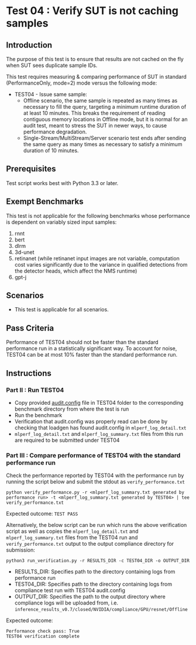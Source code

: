 # Test 04 : Verify SUT is not caching samples
## Introduction

The purpose of this test is to ensure that results are not cached on the fly when SUT sees duplicate sample IDs.

This test requires measuring & comparing performance of SUT in standard (PerformanceOnly, mode=2) mode versus
the following mode:

- TEST04 - Issue same sample: 
	- Offline scenario, the same sample is repeated as many times as necessary to fill the query, targeting a minimum runtime duration of
                                              at least 10 minutes. This breaks the requirement
                                              of reading contiguous memory locations in Offline mode, but it is normal for an audit test, meant to 
                                              stress the SUT in newer ways, to cause performance degradation.
	- Single-Stream/MultiStream/Server scenario test ends after sending the same query as many times as necessary to satisfy a minimum duration of 10 minutes.

## Prerequisites
Test script works best with Python 3.3 or later.

## Exempt Benchmarks
This test is not applicable for the following benchmarks whose performance is dependent on variably sized input samples:
 1. rnnt
 2. bert
 3. dlrm
 4. 3d-unet
 5. retinanet (while retinanet input images are not variable, computation cost varies significantly due to the variance in qualified detections from the detector heads, which affect the NMS runtime)
 6. gpt-j

## Scenarios

 - This test is applicable for all scenarios.

## Pass Criteria
Performance of TEST04 should not be faster than the standard performance run in a statistically significant way. To account for noise, TEST04 can be at most 10% faster than the standard performance run.

## Instructions

### Part II : Run TEST04
 - Copy provided [audit.config](https://github.com/mlperf/inference/blob/master/v0.7/compliance/nvidia/TEST04/audit.config) file in TEST04 folder to the corresponding benchmark directory from where the test is run
 - Run the benchmark
 - Verification that audit.config was properly read can be done by checking that loadgen has found audit.config in `mlperf_log_detail.txt`
 - `mlperf_log_detail.txt` and `mlperf_log_summary.txt` files from this run are required to be submitted under TEST04

### Part III : Compare performance of TEST04 with the standard performance run

 
Check the performance reported by TEST04 with the performance run by running the script below and submit the stdout as `verify_performance.txt` 

	python verify_performance.py -r <mlperf_log_summary.txt generated by performance run> -t <mlperf_log_summary.txt generated by TEST04> | tee verify_performance.txt

Expected outcome:
	`TEST PASS`

Alternatively, the below script can be run which runs the above verification script as well as copies the `mlperf_log_detail.txt` and `mlperf_log_summary.txt` files from the TEST04 run and `verify_performance.txt` output to the output compliance directory for submission:

`python3 run_verification.py -r RESULTS_DIR -c TEST04_DIR -o OUTPUT_DIR`

 - RESULTS_DIR: Specifies path to the directory containing logs from performance run
 - TEST04_DIR: Specifies path to the directory containing logs from compliance test run with TEST04 audit.config
 - OUTPUT_DIR: Specifies the path to the output directory where compliance logs will be uploaded from, i.e. `inference_results_v0.7/closed/NVIDIA/compliance/GPU/resnet/Offline`


Expected outcome:

    Performance check pass: True             
    TEST04 verification complete        


